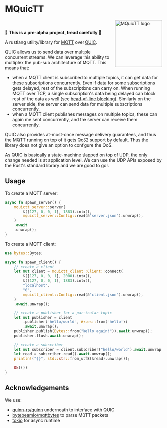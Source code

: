 # MQuicTT

<img align="right" src="https://github.com/mquictt/mquictt/raw/main/docs/logo.png" height="150px" alt="MQuicTT logo">

<br>

**🚧 This is a pre-alpha project, tread carefully 🚧**

A rustlang utility/library for [MQTT] over [QUIC].

QUIC allows us to send data over multiple concurrent streams. We can leverage this ability to multiplex the pub-sub architecture of MQTT. This means that:
- when a MQTT client is subscribed to multiple topics, it can get data for these subscriptions concurrently. Even if data for some subscriptions gets delayed, rest of the subscriptions can carry on. When running MQTT over TCP, a single subscription's data being delayed can block rest of the data as well (see [head-of-line blocking]). Similarly on the server side, the server can send data for multiple subscriptions concurrently.
- when a MQTT client publishes messages on multiple topics, these can again me sent concurrently, and the server can receive them concurrently.

QUIC also provides at-most-once message delivery guarantees, and thus the MQTT running on top of it gets QoS2 support by default. Thus the library does not give an option to configure the QoS.

As QUIC is basically a state-machine slapped on top of UDP, the only change needed is at application level. We can use the UDP APIs exposed by the Rust's standard library and we are good to go!.

## Usage

To create a MQTT server:
```rust
async fn spawn_server() {
    mquictt_server::server(
        &([127, 0, 0, 1], 1883).into(),
        mquictt_server::Config::read(&"server.json").unwrap(),
    )
    .await
    .unwrap();
}
```

To create a MQTT client:
```rust
use bytes::Bytes;

async fn spawn_client() {
    // create a client
    let mut client = mquictt_client::Client::connect(
        &([127, 0, 0, 1], 2000).into(),
        &([127, 0, 0, 1], 1883).into(),
        "localhost",
        "0",
        mquictt_client::Config::read(&"client.json").unwrap(),
    )
    .await.unwrap();

    // create a publisher for a particular topic
    let mut publisher = client
        .publisher("hello/world", Bytes::from("hello"))
        .await.unwrap();
    publisher.publish(Bytes::from("hello again!")).await.unwrap();
	publisher.flush.await.unwrap();

    // create a subscriber
    let mut subscriber = client.subscriber("hello/world").await.unwrap();
    let read = subscriber.read().await.unwrap();
    println!("{}", std::str::from_utf8(&read).unwrap());

    Ok(())
}
```

## Acknowledgements
We use:
- [quinn-rs/quinn][quinn] underneath to interface with QUIC
- [bytebeamio/mqttbytes][mqttbytes] to parse MQTT packets
- [tokio][tokio] for async runtime

[MQTT]: https://mqtt.org/
[QUIC]: https://en.wikipedia.org/wiki/QUIC
[quinn]: https://github.com/quinn-rs/quinn
[mqttbytes]: https://github.com/bytebeamio/rumqtt/tree/master/mqttbytes
[tokio]: https://github.com/tokio-rs/tokio
[head-of-line blocking]: https://en.wikipedia.org/wiki/Head-of-line_blocking
